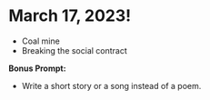# March 17, 2023!
- Coal mine
- Breaking the social contract

**Bonus Prompt:**
- Write a short story or a song instead of a poem.
